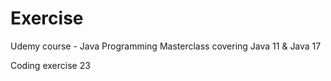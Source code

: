 # Exercise

Udemy course - Java Programming Masterclass covering Java 11 & Java 17

Coding exercise 23
